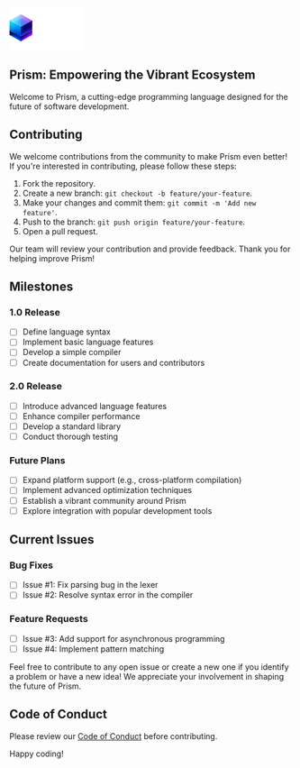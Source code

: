 <picture>
    <source media="(prefers-color-scheme: dark)" srcset="https://github.com/Vibrant275/Prism/blob/master/Banner.png">
    <img src="https://github.com/Vibrant275/Prism/blob/master/Banner.png" alt="Swift logo" height="75">
</picture>

## Prism: Empowering the Vibrant Ecosystem

Welcome to Prism, a cutting-edge programming language designed for the future of software development.

## Contributing

We welcome contributions from the community to make Prism even better! If you're interested in contributing, please follow these steps:

1. Fork the repository.
2. Create a new branch: `git checkout -b feature/your-feature`.
3. Make your changes and commit them: `git commit -m 'Add new feature'`.
4. Push to the branch: `git push origin feature/your-feature`.
5. Open a pull request.

Our team will review your contribution and provide feedback. Thank you for helping improve Prism!

## Milestones

### 1.0 Release
- [ ] Define language syntax
- [ ] Implement basic language features
- [ ] Develop a simple compiler
- [ ] Create documentation for users and contributors

### 2.0 Release
- [ ] Introduce advanced language features
- [ ] Enhance compiler performance
- [ ] Develop a standard library
- [ ] Conduct thorough testing

### Future Plans
- [ ] Expand platform support (e.g., cross-platform compilation)
- [ ] Implement advanced optimization techniques
- [ ] Establish a vibrant community around Prism
- [ ] Explore integration with popular development tools

## Current Issues

### Bug Fixes
- [ ] Issue #1: Fix parsing bug in the lexer
- [ ] Issue #2: Resolve syntax error in the compiler

### Feature Requests
- [ ] Issue #3: Add support for asynchronous programming
- [ ] Issue #4: Implement pattern matching

Feel free to contribute to any open issue or create a new one if you identify a problem or have a new idea! We appreciate your involvement in shaping the future of Prism.

## Code of Conduct

Please review our [Code of Conduct](CODE_OF_CONDUCT.md) before contributing.

Happy coding!
